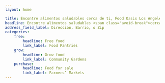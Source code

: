 ```yaml
---
layout: home

title: Encontre alimentos saludables cerca de ti, Food Oasis Los Angeles
headline: Encontre alimentos saludables <span class="avoid-break">cerca de ti</span>.
address_field_label: Dirección, Barrio, o Zip
categories:
    free:
        headline: Free food
        link_label: Food Pantries
    grow:
        headline: Grow food
        link_label: Community Gardens
    purchase:
        headline: Food for sale
        link_label: Farmers’ Markets
---
```


